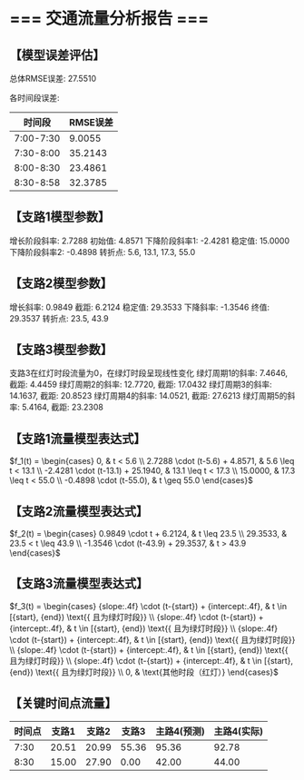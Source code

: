 # === 交通流量分析报告 ===

## 【模型误差评估】

总体RMSE误差: 27.5510

各时间段误差:

| 时间段 | RMSE误差 |
|--------|----------|
| 7:00-7:30 | 9.0055 |
| 7:30-8:00 | 35.2143 |
| 8:00-8:30 | 23.4861 |
| 8:30-8:58 | 32.3785 |

## 【支路1模型参数】

增长阶段斜率: 2.7288
初始值: 4.8571
下降阶段斜率1: -2.4281
稳定值: 15.0000
下降阶段斜率2: -0.4898
转折点: 5.6, 13.1, 17.3, 55.0

## 【支路2模型参数】

增长斜率: 0.9849
截距: 6.2124
稳定值: 29.3533
下降斜率: -1.3546
终值: 29.3537
转折点: 23.5, 43.9

## 【支路3模型参数】

支路3在红灯时段流量为0，在绿灯时段呈现线性变化
绿灯周期1的斜率: 7.4646, 截距: 4.4459
绿灯周期2的斜率: 12.7720, 截距: 17.0432
绿灯周期3的斜率: 14.1637, 截距: 20.8523
绿灯周期4的斜率: 14.0521, 截距: 27.6213
绿灯周期5的斜率: 5.4164, 截距: 23.2308

## 【支路1流量模型表达式】

$f_1(t) = \begin{cases} 0, & t < 5.6 \\ 2.7288 \cdot (t-5.6) + 4.8571, & 5.6 \leq t < 13.1 \\ -2.4281 \cdot (t-13.1) + 25.1940, & 13.1 \leq t < 17.3 \\ 15.0000, & 17.3 \leq t < 55.0 \\ -0.4898 \cdot (t-55.0), & t \geq 55.0 \end{cases}$

## 【支路2流量模型表达式】

$f_2(t) = \begin{cases} 0.9849 \cdot t + 6.2124, & t \leq 23.5 \\ 29.3533, & 23.5 < t \leq 43.9 \\ -1.3546 \cdot (t-43.9) + 29.3537, & t > 43.9 \end{cases}$

## 【支路3流量模型表达式】

$f_3(t) = \begin{cases} {slope:.4f} \cdot (t-{start}) + {intercept:.4f}, & t \in [{start}, {end}) \text{{ 且为绿灯时段}} \\ {slope:.4f} \cdot (t-{start}) + {intercept:.4f}, & t \in [{start}, {end}) \text{{ 且为绿灯时段}} \\ {slope:.4f} \cdot (t-{start}) + {intercept:.4f}, & t \in [{start}, {end}) \text{{ 且为绿灯时段}} \\ {slope:.4f} \cdot (t-{start}) + {intercept:.4f}, & t \in [{start}, {end}) \text{{ 且为绿灯时段}} \\ {slope:.4f} \cdot (t-{start}) + {intercept:.4f}, & t \in [{start}, {end}) \text{{ 且为绿灯时段}} \\ 0, & \text{其他时段（红灯）} \end{cases}$

## 【关键时间点流量】

| 时间点 | 支路1 | 支路2 | 支路3 | 主路4(预测) | 主路4(实际) |
|--------|-------|-------|-------|------------|------------|
| 7:30 | 20.51 | 20.99 | 55.36 |    95.36 |    92.78 |
| 8:30 | 15.00 | 27.90 |  0.00 |    42.00 |    44.00 |
